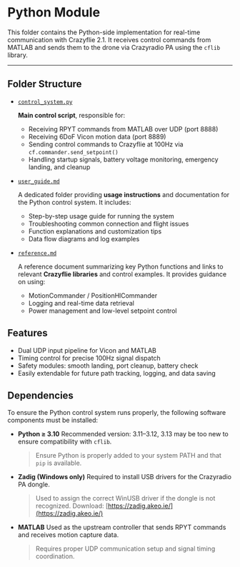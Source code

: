 # Python Module

This folder contains the Python-side implementation for real-time communication with Crazyflie 2.1. It receives control commands from MATLAB and sends them to the drone via Crazyradio PA using the `cflib` library.

---

## Folder Structure

* [`control_system.py`](https://github.com/Lee-Chun-Yi/NCKU-Quadrotor-Navigation/blob/main/Python/control_system.py)

  **Main control script**, responsible for:

  * Receiving RPYT commands from MATLAB over UDP (port 8888)
  * Receiving 6DoF Vicon motion data (port 8889)
  * Sending control commands to Crazyflie at 100Hz via `cf.commander.send_setpoint()`
  * Handling startup signals, battery voltage monitoring, emergency landing, and cleanup

* [`user_guide.md`](https://github.com/Lee-Chun-Yi/NCKU-Quadrotor-Navigation/blob/main/Python/user_guide.md)

  A dedicated folder providing **usage instructions** and documentation for the Python control system. It includes:

  * Step-by-step usage guide for running the system
  * Troubleshooting common connection and flight issues
  * Function explanations and customization tips
  * Data flow diagrams and log examples

* [`reference.md`](https://github.com/Lee-Chun-Yi/NCKU-Quadrotor-Navigation/blob/main/Python/control_reference.md)

  A reference document summarizing key Python functions and links to relevant **Crazyflie libraries** and control examples. It provides guidance on using:

  * MotionCommander / PositionHlCommander
  * Logging and real-time data retrieval
  * Power management and low-level setpoint control



## Features

* Dual UDP input pipeline for Vicon and MATLAB
* Timing control for precise 100Hz signal dispatch
* Safety modules: smooth landing, port cleanup, battery check
* Easily extendable for future path tracking, logging, and data saving





## Dependencies

To ensure the Python control system runs properly, the following software components must be installed:

* **Python ≥ 3.10**
  Recommended version: 3.11–3.12, 3.13 may be too new to ensure compatibility with `cflib`.

  > Ensure Python is properly added to your system PATH and that `pip` is available.

* **Zadig (Windows only)**
  Required to install USB drivers for the Crazyradio PA dongle.

  > Used to assign the correct WinUSB driver if the dongle is not recognized.
  > Download: [https://zadig.akeo.ie/](https://zadig.akeo.ie/)

* **MATLAB**
  Used as the upstream controller that sends RPYT commands and receives motion capture data.

  > Requires proper UDP communication setup and signal timing coordination.

 


